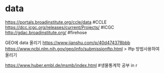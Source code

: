 # data
https://portals.broadinstitute.org/ccle/data  #CCLE
https://dcc.icgc.org/releases/current/Projects/ #ICGC 
http://gdac.broadinstitute.org/ #firehose 

GEO에 data 올리기 
https://www.jianshu.com/p/40d474378bbb
https://www.ncbi.nlm.nih.gov/geo/info/submissionftp.html > lftp 방법사용하여 올리기 


https://www.huber.embl.de/msmb/index.html #생물통계학 공부 in r 
